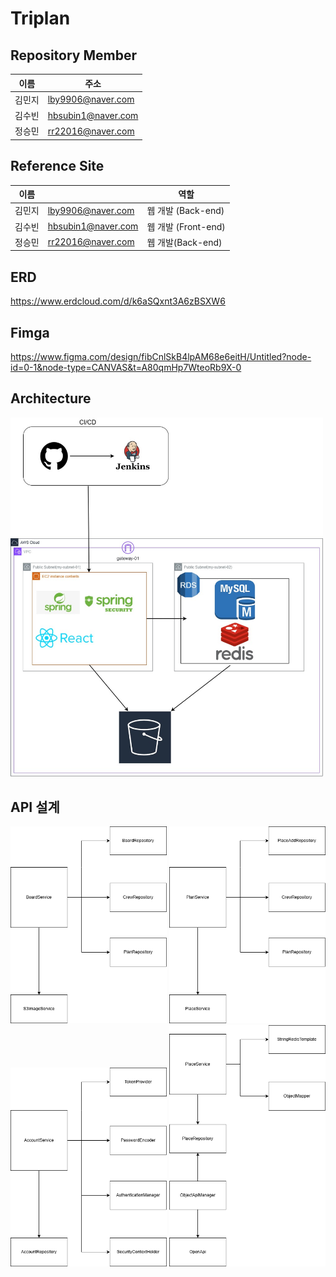 # Triplan

##  Repository Member

| 이름   | 주소                             |  
| ------ | ------------------------------------ |
| 김민지 |lby9906@naver.com| 
| 김수빈 |hbsubin1@naver.com| 
| 정승민 |rr22016@naver.com| 

## Reference Site

| 이름   |                             |  역할  |
| ------ | ------------------------------------ |------|
| 김민지 |lby9906@naver.com| 웹 개발 (Back-end)|
| 김수빈 |hbsubin1@naver.com| 웹 개발 (Front-end) |
| 정승민 |rr22016@naver.com| 웹 개발(Back-end) |

## ERD
https://www.erdcloud.com/d/k6aSQxnt3A6zBSXW6

## Fimga
https://www.figma.com/design/fibCnlSkB4lpAM68e6eitH/Untitled?node-id=0-1&node-type=CANVAS&t=A80qmHp7WteoRb9X-0

## Architecture
<img src=".github/README_img/diagram.jpg" alt="diagram" width="500"/>

## API 설계
<img src=".github/README_img/BoardService.drawio.png" alt="BoardService.drawio.png" width="250"/>
<img src=".github/README_img/PlanService.drawio.png" alt="PlanService.drawio.png" width="250"/>
<img src=".github/README_img/accountservice.png" alt="accountservice.png" width="250"/>
<img src=".github/README_img/placeService.drawio.png" alt="placeService.drawio.png" width="250"/>
